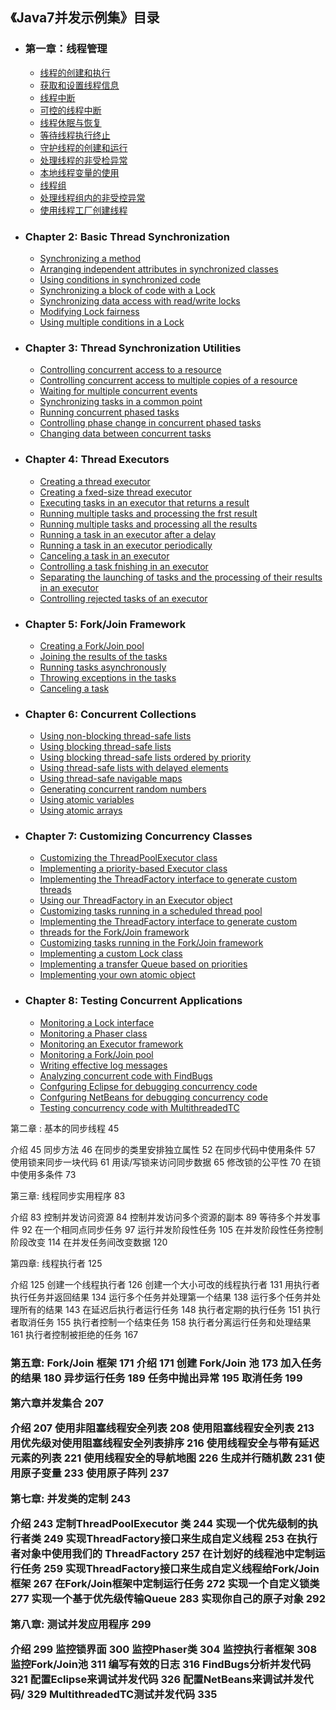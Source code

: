 ﻿## 《Java7并发示例集》目录

* ### 第一章：线程管理
  - [线程的创建和执行](./101_Creating_and_running_a_thread.md)
  - [获取和设置线程信息](./102_Getting_and_setting_thread_information.md)
  - [线程中断](./103_Interrupting_a_thread.md)
  - [可控的线程中断](./104_Controlling_the_interruption_of_a_thread.md)
  - [线程休眠与恢复](./105_Sleeping_and_resuming_a_thread.md)
  - [等待线程执行终止](./106_Waiting_for_the_finalization_of_a_thread.md)
  - [守护线程的创建和运行](./107_Creating_and_running_a_daemon_thread.md)
  - [处理线程的非受检异常](./108_Processing_uncontrolled_exceptions_in_a_thread.md)
  - [本地线程变量的使用](./109_Using_local_thread_variables.md)
  - [线程组](./110_Grouping_threads_into_a_group.md)
  - [处理线程组内的非受控异常](./111_Processing_uncontrolled_exceptions_in_a_group_of_threads.md)
  - [使用线程工厂创建线程](./112_Creating_threads_through_a_factory.md)
* ### Chapter 2: Basic Thread Synchronization
  - [Synchronizing a method](./.md)
  - [Arranging independent attributes in synchronized classes](./.md)
  - [Using conditions in synchronized code](./.md)
  - [Synchronizing a block of code with a Lock](./.md)
  - [Synchronizing data access with read/write locks](./.md)
  - [Modifying Lock fairness](./.md)
  - [Using multiple conditions in a Lock](./.md)
* ### Chapter 3: Thread Synchronization Utilities
  - [Controlling concurrent access to a resource](./.md)
  - [Controlling concurrent access to multiple copies of a resource](./.md)
  - [Waiting for multiple concurrent events](./.md)
  - [Synchronizing tasks in a common point](./.md)
  - [Running concurrent phased tasks](./.md)
  - [Controlling phase change in concurrent phased tasks](./.md)
  - [Changing data between concurrent tasks](./.md)
* ### Chapter 4: Thread Executors
  - [Creating a thread executor](./.md)
  - [Creating a fxed-size thread executor](./.md)
  - [Executing tasks in an executor that returns a result](./.md)
  - [Running multiple tasks and processing the frst result](./.md)
  - [Running multiple tasks and processing all the results](./.md)
  - [Running a task in an executor after a delay](./.md)
  - [Running a task in an executor periodically](./.md)
  - [Canceling a task in an executor](./.md)
  - [Controlling a task fnishing in an executor](./.md)
  - [Separating the launching of tasks and the processing of their results in an executor](./.md)
  - [Controlling rejected tasks of an executor](./.md)
* ### Chapter 5: Fork/Join Framework
  - [Creating a Fork/Join pool](./.md)
  - [Joining the results of the tasks](./.md)
  - [Running tasks asynchronously](./.md)
  - [Throwing exceptions in the tasks](./.md)
  - [Canceling a task](./.md)
* ### Chapter 6: Concurrent Collections
  - [Using non-blocking thread-safe lists](./.md)
  - [Using blocking thread-safe lists](./.md)
  - [Using blocking thread-safe lists ordered by priority](./.md)
  - [Using thread-safe lists with delayed elements](./.md)
  - [Using thread-safe navigable maps](./.md)
  - [Generating concurrent random numbers](./.md)
  - [Using atomic variables](./.md)
  - [Using atomic arrays](./.md)
* ### Chapter 7: Customizing Concurrency Classes
  - [Customizing the ThreadPoolExecutor class](./.md)
  - [Implementing a priority-based Executor class](./.md)
  - [Implementing the ThreadFactory interface to generate custom threads](./.md)
  - [Using our ThreadFactory in an Executor object](./.md)
  - [Customizing tasks running in a scheduled thread pool](./.md)
  - [Implementing the ThreadFactory interface to generate custom](./.md)
  - [threads for the Fork/Join framework](./.md)
  - [Customizing tasks running in the Fork/Join framework](./.md)
  - [Implementing a custom Lock class](./.md)
  - [Implementing a transfer Queue based on priorities](./.md)
  - [Implementing your own atomic object](./.md)
* ### Chapter 8: Testing Concurrent Applications
  - [Monitoring a Lock interface](./.md)
  - [Monitoring a Phaser class](./.md)
  - [Monitoring an Executor framework](./.md)
  - [Monitoring a Fork/Join pool](./.md)
  - [Writing effective log messages](./.md)
  - [Analyzing concurrent code with FindBugs](./.md)
  - [Confguring Eclipse for debugging concurrency code](./.md)
  - [Confguring NetBeans for debugging concurrency code](./.md)
  - [Testing concurrency code with MultithreadedTC](./.md)


第二章 : 基本的同步线程 45

介绍 45
同步方法 46
在同步的类里安排独立属性 52
在同步代码中使用条件 57
使用锁来同步一块代码 61
用读/写锁来访问同步数据 65
修改锁的公平性 70
在锁中使用多条件 73

第三章: 线程同步实用程序 83

介绍 83
控制并发访问资源 84
控制并发访问多个资源的副本 89
等待多个并发事件 92
在一个相同点同步任务 97
运行并发阶段性任务 105
在并发阶段性任务控制阶段改变 114
在并发任务间改变数据 120

第四章: 线程执行者 125

介绍 125
创建一个线程执行者 126
创建一个大小可改的线程执行者 131
用执行者执行任务并返回结果 134
运行多个任务并处理第一个结果 138
运行多个任务并处理所有的结果 143
在延迟后执行者运行任务 148
执行者定期的执行任务 151
执行者取消任务 155
执行者控制一个结束任务 158
执行者分离运行任务和处理结果 161
执行者控制被拒绝的任务 167
<h3>第五章: Fork/Join 框架 171
介绍 171
创建 Fork/Join 池 173
加入任务的结果 180
异步运行任务 189
任务中抛出异常 195
取消任务 199

第六章并发集合 207

介绍 207
使用非阻塞线程安全列表 208
使用阻塞线程安全列表 213
用优先级对使用阻塞线程安全列表排序 216
使用线程安全与带有延迟元素的列表 221
使用线程安全的导航地图 226
生成并行随机数 231
使用原子变量 233
使用原子阵列 237

第七章: 并发类的定制 243

介绍 243
定制ThreadPoolExecutor 类 244
实现一个优先级制的执行者类 249
实现ThreadFactory接口来生成自定义线程 253
在执行者对象中使用我们的 ThreadFactory 257
在计划好的线程池中定制运行任务 259
实现ThreadFactory接口来生成自定义线程给Fork/Join框架 267
在Fork/Join框架中定制运行任务 272
实现一个自定义锁类 277
实现一个基于优先级传输Queue 283
实现你自己的原子对象 292

第八章: 测试并发应用程序 299

介绍 299
监控锁界面 300
监控Phaser类 304
监控执行者框架 308
监控Fork/Join池 311
编写有效的日志 316
FindBugs分析并发代码 321
配置Eclipse来调试并发代码 326
配置NetBeans来调试并发代码/ 329
MultithreadedTC测试并发代码 335
